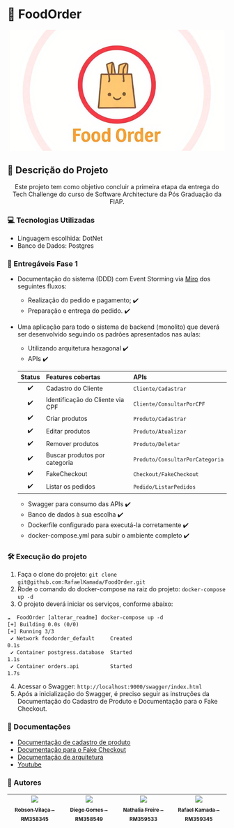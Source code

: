 # :hamburger: FoodOrder
![FoodOrder](foodorder.png?raw=true "FoodOrder")

## :pencil: Descrição do Projeto
<p align="center">Este projeto tem como objetivo concluir a primeira etapa da entrega do Tech Challenge do curso de Software Architecture da Pós Graduação da FIAP.</p>

### :computer: Tecnologias Utilizadas
- Linguagem escolhida: DotNet
- Banco de Dados: Postgres

### :hammer: Entregáveis Fase 1
- Documentação do sistema (DDD) com Event Storming via [Miro](https://miro.com/app/board/uXjVKhyEAME=/?utm_source=notification&utm_medium=email&utm_campaign=daily-updates&utm_content=view-board-cta&lid=bpzqwwbw6c61) dos seguintes fluxos: 
    - Realização do pedido e pagamento; ✔️
    - Preparação e entrega do pedido. ✔️
- Uma aplicação para todo o sistema de backend (monolito) que deverá ser desenvolvido seguindo os padrões apresentados nas aulas:
    - Utilizando arquitetura hexagonal ✔️
    - APIs ✔️

    | Status | Features cobertas                 | APIs                           |
    |  :---: | :---------------------------------| :------------------------------|
    |    ✔️   | Cadastro do Cliente               | `Cliente/Cadastrar`            |
    |    ✔️   | Identificação do Cliente via CPF  | `Cliente/ConsultarPorCPF`      |
    |    ✔️   | Criar produtos                    | `Produto/Cadastrar`            |
    |    ✔️   | Editar produtos                   | `Produto/Atualizar`            |
    |    ✔️   | Remover produtos                  | `Produto/Deletar`              |
    |    ✔️   | Buscar produtos por categoria     | `Produto/ConsultarPorCategoria`|
    |    ✔️   | FakeCheckout                      | `Checkout/FakeCheckout`        |
    |    ✔️   | Listar os pedidos                 | `Pedido/ListarPedidos`         |

    - Swagger para consumo das APIs ✔️
    - Banco de dados à sua escolha ✔️
    - Dockerfile configurado para executá-la corretamente ✔️
    - docker-compose.yml para subir o ambiente completo ✔️

### :hammer_and_wrench: Execução do projeto
1. Faça o clone do projeto: ```git clone git@github.com:RafaelKamada/FoodOrder.git```
2. Rode o comando do docker-compose na raiz do projeto: ```docker-compose up -d```
3. O projeto deverá iniciar os serviços, conforme abaixo:
```
☁  FoodOrder [alterar_readme] docker-compose up -d
[+] Building 0.0s (0/0)                                                                     
[+] Running 3/3
 ✔ Network foodorder_default     Created                                               0.1s 
 ✔ Container postgress.database  Started                                               1.1s 
 ✔ Container orders.api          Started                                               1.7s 
 ```
4. Acessar o Swagger: ```http://localhost:9000/swagger/index.html```
5. Após a inicialização do Swagger, é preciso seguir as instruções da Documentação do Cadastro de Produto e Documentação para o Fake Checkout.

### :page_with_curl: Documentações
- [Documentação de cadastro de produto](./Readme/README_PRODUTO.md)
- [Documentação para o Fake Checkout](./Readme/README_PEDIDO.md)
- [Documentação de arquitetura](./Readme/README_ARQUITETURA.md)
- [Youtube](https://www.youtube.com/watch?v=TIZCErpTQjM)


### :busts_in_silhouette: Autores
| [<img loading="lazy" src="https://avatars.githubusercontent.com/u/96452759?v=4" width=115><br><sub>Robson Vilaça - RM358345</sub>](https://github.com/vilacalima) |  [<img loading="lazy" src="https://avatars.githubusercontent.com/u/16946021?v=4" width=115><br><sub>Diego Gomes - RM358549</sub>](https://github.com/diegogl12) |  [<img loading="lazy" src="https://avatars.githubusercontent.com/u/8690168?v=4" width=115><br><sub>Nathalia Freire - RM359533</sub>](https://github.com/nathaliaifurita) |  [<img loading="lazy" src="https://avatars.githubusercontent.com/u/43392619?v=4" width=115><br><sub>Rafael Kamada - RM359345</sub>](https://github.com/RafaelKamada) |
| :---: | :---: | :---: | :---: |

